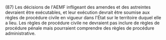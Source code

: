 (87) Les décisions de l'AEMF infligeant des amendes et des astreintes devraient être exécutables, et leur exécution devrait être soumise aux règles de procédure civile en vigueur dans l'État sur le territoire duquel elle a lieu. Les règles de procédure civile ne devraient pas inclure de règles de procédure pénale mais pourraient comprendre des règles de procédure administrative.